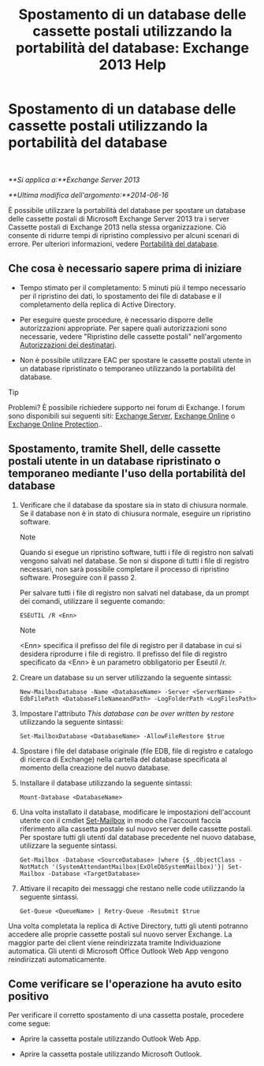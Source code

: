 ﻿---
title: 'Spostamento di un database delle cassette postali utilizzando la portabilità del database: Exchange 2013 Help'
TOCTitle: Spostamento di un database delle cassette postali utilizzando la portabilità del database
ms:assetid: a765ead1-43bc-4786-ae93-1835cacfc8fc
ms:mtpsurl: https://technet.microsoft.com/it-it/library/Dd876926(v=EXCHG.150)
ms:contentKeyID: 51407401
ms.date: 05/22/2018
mtps_version: v=EXCHG.150
ms.translationtype: MT
---

# Spostamento di un database delle cassette postali utilizzando la portabilità del database

 

_**Si applica a:**Exchange Server 2013_

_**Ultima modifica dell'argomento:**2014-06-16_

È possibile utilizzare la portabilità del database per spostare un database delle cassette postali di Microsoft Exchange Server 2013 tra i server Cassette postali di Exchange 2013 nella stessa organizzazione. Ciò consente di ridurre tempi di ripristino complessivo per alcuni scenari di errore. Per ulteriori informazioni, vedere [Portabilità del database](database-portability-exchange-2013-help.md).

## Che cosa è necessario sapere prima di iniziare

  - Tempo stimato per il completamento: 5 minuti più il tempo necessario per il ripristino dei dati, lo spostamento dei file di database e il completamento della replica di Active Directory.

  - Per eseguire queste procedure, è necessario disporre delle autorizzazioni appropriate. Per sapere quali autorizzazioni sono necessarie, vedere "Ripristino delle cassette postali" nell'argomento [Autorizzazioni dei destinatari](recipients-permissions-exchange-2013-help.md).

  - Non è possibile utilizzare EAC per spostare le cassette postali utente in un database ripristinato o temporaneo utilizzando la portabilità del database.


> [!TIP]
> Problemi? È possibile richiedere supporto nei forum di Exchange. I forum sono disponibili sui seguenti siti: <A href="https://go.microsoft.com/fwlink/p/?linkid=60612">Exchange Server</A>, <A href="https://go.microsoft.com/fwlink/p/?linkid=267542">Exchange Online</A> o <A href="https://go.microsoft.com/fwlink/p/?linkid=285351">Exchange Online Protection</A>..



## Spostamento, tramite Shell, delle cassette postali utente in un database ripristinato o temporaneo mediante l'uso della portabilità del database

1.  Verificare che il database da spostare sia in stato di chiusura normale. Se il database non è in stato di chiusura normale, eseguire un ripristino software.
    

    > [!NOTE]
    > Quando si esegue un ripristino software, tutti i file di registro non salvati vengono salvati nel database. Se non si dispone di tutti i file di registro necessari, non sarà possibile completare il processo di ripristino software. Proseguire con il passo 2.

    
    Per salvare tutti i file di registro non salvati nel database, da un prompt dei comandi, utilizzare il seguente comando:
    
        ESEUTIL /R <Enn>
    

    > [!NOTE]
    > &lt;E<EM>nn</EM>&gt; specifica il prefisso del file di registro per il database in cui si desidera riprodurre i file di registro. Il prefisso del file di registro specificato da &lt;E<EM>nn</EM>&gt; è un parametro obbligatorio per Eseutil /r.



2.  Creare un database su un server utilizzando la seguente sintassi:
    
        New-MailboxDatabase -Name <DatabaseName> -Server <ServerName> -EdbFilePath <DatabaseFileNameandPath> -LogFolderPath <LogFilesPath>

3.  Impostare l'attributo *This database can be over written by restore* utilizzando la seguente sintassi:
    
        Set-MailboxDatabase <DatabaseName> -AllowFileRestore $true

4.  Spostare i file del database originale (file EDB, file di registro e catalogo di ricerca di Exchange) nella cartella del database specificata al momento della creazione del nuovo database.

5.  Installare il database utilizzando la seguente sintassi:
    
        Mount-Database <DatabaseName>

6.  Una volta installato il database, modificare le impostazioni dell'account utente con il cmdlet [Set-Mailbox](https://technet.microsoft.com/it-it/library/bb123981\(v=exchg.150\)) in modo che l'account faccia riferimento alla cassetta postale sul nuovo server delle cassette postali. Per spostare tutti gli utenti dal database precedente nel nuovo database, utilizzare la seguente sintassi.
    
        Get-Mailbox -Database <SourceDatabase> |where {$_.ObjectClass -NotMatch '(SystemAttendantMailbox|ExOleDbSystemMailbox)'}| Set-Mailbox -Database <TargetDatabase>

7.  Attivare il recapito dei messaggi che restano nelle code utilizzando la seguente sintassi.
    
        Get-Queue <QueueName> | Retry-Queue -Resubmit $true

Una volta completata la replica di Active Directory, tutti gli utenti potranno accedere alle proprie cassette postali sul nuovo server Exchange. La maggior parte dei client viene reindirizzata tramite Individuazione automatica. Gli utenti di Microsoft Office Outlook Web App vengono reindirizzati automaticamente.

## Come verificare se l'operazione ha avuto esito positivo

Per verificare il corretto spostamento di una cassetta postale, procedere come segue:

  - Aprire la cassetta postale utilizzando Outlook Web App.

  - Aprire la cassetta postale utilizzando Microsoft Outlook.

